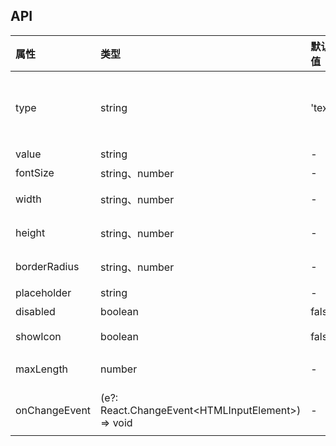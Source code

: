 ## API

| 属性          | 类型              | 默认值   | 说明                                                  |
| :----------- | :------          | :------- | :---------------------------------------------------- |
| type         | string           | 'text'   | 类型，可选值 `text`、`number`、`password`              |
| value        | string           | -        | 值                                                    |
| fontSize     | string、number    | -        | 字体大小                                                   |
| width        | string、number    | -        | 输入框框度                                                   |
| height       | string、number    | -        | 输入框高度                                                   |
| borderRadius | string、number    | -        | 输入框圆角                                                   |
| placeholder  | string           | -        | 提示语                                                    |
| disabled     | boolean          | false    | 是否禁用                                              |
| showIcon     | boolean          | false    | 是否显示icon                                              |
| maxLength    | number           | -        | 输入字数上限                                          |
| onChangeEvent | (e?: React.ChangeEvent&lt;HTMLInputElement&gt;) => void | -  | 输入框变化时的回调函数  |
